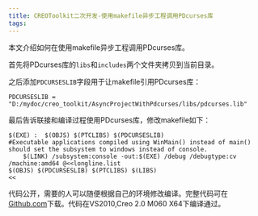 ```yaml
---
title: CREOToolkit二次开发-使用makefile异步工程调用PDcurses库
tags:
---
```


本文介绍如何在使用makefile异步工程调用PDcurses库。

首先将PDcurses库的`libs`和`includes`两个文件夹拷贝到当前目录。


之后添加`PDCURSESLIB`字段用于让makefile引用PDcurses库：

```
PDCURSESLIB = "D:/mydoc/creo_toolkit/AsyncProjectWithPdcurses/libs/pdcurses.lib"
```

最后告诉联接和编译过程使用PDcurses库，修改makefile如下：

```
$(EXE) :  $(OBJS) $(PTCLIBS) $(PDCURSESLIB)
#Executable applications compiled using WinMain() instead of main() should set the subsystem to windows instead of console.
	$(LINK) /subsystem:console -out:$(EXE) /debug /debugtype:cv /machine:amd64 @<<longline.list 
$(OBJS) $(PDCURSESLIB) $(PTCLIBS) $(LIBS)
<<
```

代码公开，需要的人可以随便根据自己的环境修改编译。完整代码可在<a href="https://github.com/slacker-HD/creo_toolkit" target="_blank">Github.com</a>下载。代码在VS2010,Creo 2.0 M060 X64下编译通过。